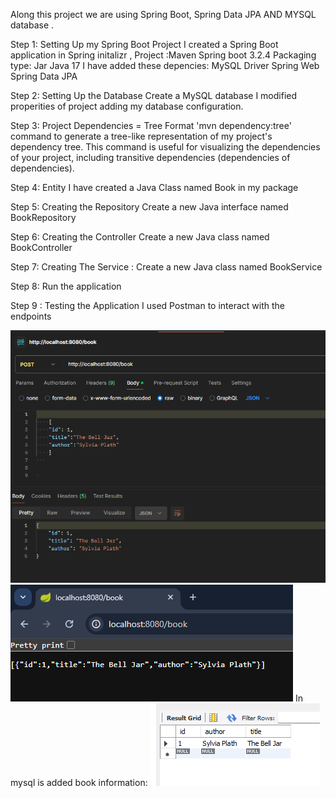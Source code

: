 Along this project we are using Spring Boot, Spring Data JPA AND MYSQL database .

Step 1: Setting Up my Spring Boot Project
I created a Spring Boot application in Spring initalizr , Project :Maven
Spring boot 3.2.4 
Packaging type: Jar
Java 17
 I have added  these depencies: 
MySQL Driver 
Spring Web 
Spring Data JPA 

Step 2: Setting Up the Database
Create a MySQL database
I modified properities of project adding my  database configuration.

Step 3: Project Dependencies = Tree Format
'mvn dependency:tree'  command to  generate a tree-like representation of my project's dependency tree. This command is useful for visualizing the dependencies of your project, including transitive dependencies (dependencies of dependencies).

Step 4: Entity
I have created a Java Class named Book in my package

Step 5: Creating the Repository
Create a new Java interface named BookRepository

Step 6:  Creating the Controller
Create a new Java class named BookController

Step 7: Creating The Service :
Create a new Java class named BookService

Step 8: Run the application

Step 9 : Testing the Application
I used  Postman to interact with the endpoints



![alt text](image.png)
![alt text](image-1.png)
In mysql is added book information: 
![alt text](image-2.png)


